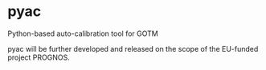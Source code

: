 # pyac
Python-based auto-calibration tool for GOTM

pyac will be further developed and released on the scope of the EU-funded project PROGNOS.
